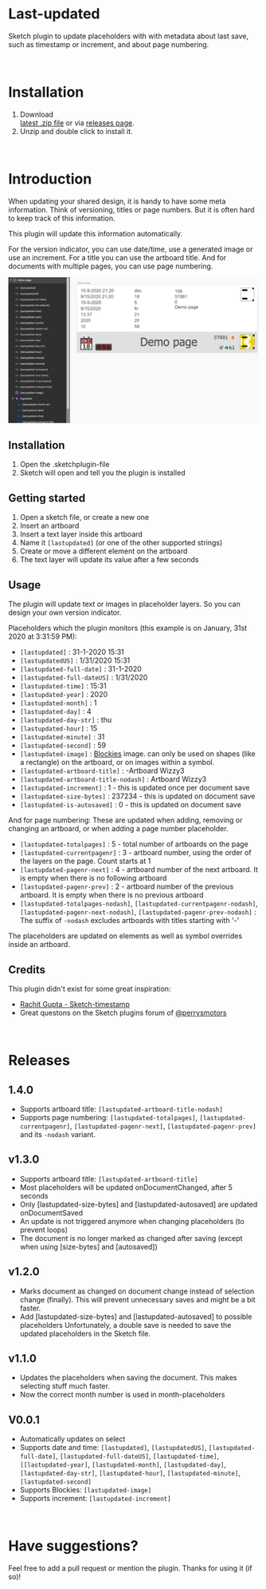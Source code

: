 # Last-updated

Sketch plugin to update placeholders with with metadata about last save, such as timestamp or increment, and about page numbering.

<br>

# Installation

1. Download  
[latest .zip file](https://github.com/bvmensvoort/sketch-last-updated/releases/download/v1.4.0/sketch-last-updated-1.4.0.zip) or via [releases page](https://github.com/bvmensvoort/sketch-last-updated/releases).
2. Unzip and double click to install it.

<br>

# Introduction

When updating your shared design, it is handy to have some meta information. Think of versioning, titles or page numbers. But it is often hard to keep track of this information.

This plugin will update this information automatically.

For the version indicator, you can use date/time, use a generated image or use an increment. For a title you can use the artboard title. And for documents with multiple pages, you can use page numbering.

![Screenshot Sketch with features displayed](https://github.com/bvmensvoort/sketch-last-updated/raw/master/lastupdated-features.png)

## Installation

1. Open the .sketchplugin-file
2. Sketch will open and tell you the plugin is installed

## Getting started

1. Open a sketch file, or create a new one
2. Insert an artboard
3. Insert a text layer inside this artboard
3. Name it `[lastupdated]` (or one of the other supported strings)
4. Create or move a different element on the artboard
5. The text layer will update its value after a few seconds

## Usage
The plugin will update text or images in placeholder layers.
So you can design your own version indicator.

Placeholders which the plugin monitors (this example is on January, 31st 2020 at 3:31:59 PM):
* `[lastupdated]` :  31-1-2020 15:31
* `[lastupdatedUS]` :  1/31/2020 15:31
* `[lastupdated-full-date]` :  31-1-2020
* `[lastupdated-full-dateUS]` :  1/31/2020
* `[lastupdated-time]` :  15:31
* `[lastupdated-year]` :  2020
* `[lastupdated-month]` :  1
* `[lastupdated-day]` :  4
* `[lastupdated-day-str]` :  thu
* `[lastupdated-hour]` : 15
* `[lastupdated-minute]` :  31
* `[lastupdated-second]` :  59
* `[lastupdated-image]` :  [Blockies](https://github.com/download13/blockies) image. can only be used on shapes (like a rectangle) on the artboard, or on images within a symbol.
* `[lastupdated-artboard-title]` : -Artboard Wizzy3
* `[lastupdated-artboard-title-nodash]` : Artboard Wizzy3
* `[lastupdated-increment]` :  1 - this is updated once per document save
* `[lastupdated-size-bytes]` :  237234 - this is updated on document save
* `[lastupdated-is-autosaved]` :  0 - this is updated on document save

And for page numbering:
These are updated when adding, removing or changing an artboard, or when adding a page number placeholder.
* `[lastupdated-totalpages]` :  5 - total number of artboards on the page
* `[lastupdated-currentpagenr]` :  3 - artboard number, using the order of the layers on the page. Count starts at 1
* `[lastupdated-pagenr-next]` :  4 - artboard number of the next artboard. It is empty when there is no following artboard
* `[lastupdated-pagenr-prev]` :  2 - artboard number of the previous artboard. It is empty when there is no previous artboard
* `[lastupdated-totalpages-nodash]`, `[lastupdated-currentpagenr-nodash]`, `[lastupdated-pagenr-next-nodash]`, `[lastupdated-pagenr-prev-nodash]` : The suffix of `-nodash` excludes artboards with titles starting with '-'

The placeholders are updated on elements as well as symbol overrides inside an artboard.

## Credits
This plugin didn't exist for some great inspiration:
- [Rachit Gupta - Sketch-timestamp](https://github.com/rachit91/sketch-timestamp)
- Great questons on the Sketch plugins forum of [@perrysmotors](https://sketchplugins.com/d/794-how-do-you-update-an-override-with-a-new-image)

<br>

# Releases
## 1.4.0
- Supports artboard title: `[lastupdated-artboard-title-nodash]`
- Supports page numbering: `[lastupdated-totalpages]`, `[lastupdated-currentpagenr]`, `[lastupdated-pagenr-next]`, `[lastupdated-pagenr-prev]` and its `-nodash` variant.

## v1.3.0
- Supports artboard title: `[lastupdated-artboard-title]`
- Most placeholders will be updated onDocumentChanged, after 5 seconds
- Only [lastupdated-size-bytes] and [lastupdated-autosaved] are updated onDocumentSaved
- An update is not triggered anymore when changing placeholders (to prevent loops)
- The document is no longer marked as changed after saving (except when using [size-bytes] and [autosaved])

## v1.2.0
- Marks document as changed on document change instead of selection change (finally). This will prevent unnecessary saves and might be a bit faster.
- Add [lastupdated-size-bytes] and [lastupdated-autosaved] to possible placeholders
Unfortunately, a double save is needed to save the updated placeholders in the Sketch file.

## v1.1.0
- Updates the placeholders when saving the document. This makes selecting stuff much faster.
- Now the correct month number is used in month-placeholders

## V0.0.1
- Automatically updates on select
- Supports date and time: `[lastupdated]`, `[lastupdatedUS]`, `[lastupdated-full-date]`, `[lastupdated-full-dateUS]`, `[lastupdated-time]`, `[[lastupdated-year]`, `[lastupdated-month]`, `[lastupdated-day]`, `[lastupdated-day-str]`, `[lastupdated-hour]`, `[lastupdated-minute]`, `[lastupdated-second]`
- Supports Blockies: `[lastupdated-image]`
- Supports increment: `[lastupdated-increment]`

<br>

# Have suggestions?

Feel free to add a pull request or mention the plugin.
Thanks for using it (if so)!